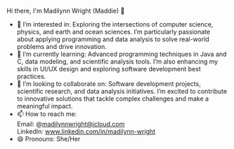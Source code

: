 Hi there, I'm Madilynn Wright (Maddie) 👋
- 👀 I’m interested in:
Exploring the intersections of computer science, physics, and earth and ocean sciences. I’m particularly passionate about applying programming and data analysis to solve real-world problems and drive innovation.
- 🌱 I’m currently learning:
Advanced programming techniques in Java and C, data modeling, and scientific analysis tools. I’m also enhancing my skills in UI/UX design and exploring software development best practices.
- 💞️ I’m looking to collaborate on:
Software development projects, scientific research, and data analysis initiatives. I’m excited to contribute to innovative solutions that tackle complex challenges and make a meaningful impact.
- 📫 How to reach me:\
Email: @madilynnwright@icloud.com \
LinkedIn: www.linkedin.com/in/madilynn-wright
- 😄 Pronouns:
She/Her
